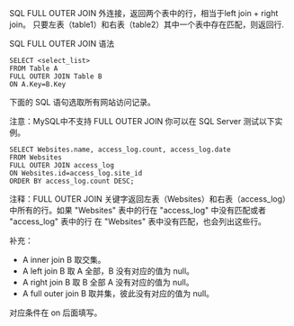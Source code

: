 
SQL FULL OUTER JOIN 外连接，返回两个表中的行，相当于left join + right join。
只要左表（table1）和右表（table2）其中一个表中存在匹配，则返回行.


SQL FULL OUTER JOIN 语法

```
SELECT <select_list>
FROM Table A 
FULL OUTER JOIN Table B
ON A.Key=B.Key
```

下面的 SQL 语句选取所有网站访问记录。

注意：MySQL中不支持 FULL OUTER JOIN 你可以在 SQL Server 测试以下实例。

```
SELECT Websites.name, access_log.count, access_log.date
FROM Websites
FULL OUTER JOIN access_log
ON Websites.id=access_log.site_id
ORDER BY access_log.count DESC;
```

注释：FULL OUTER JOIN 关键字返回左表（Websites）和右表（access_log）中所有的行。如果 "Websites" 表中的行在 "access_log" 中没有匹配或者 "access_log" 表中的行
在 "Websites" 表中没有匹配，也会列出这些行。


补充：

- A inner join B 取交集。
- A left join B 取 A 全部，B 没有对应的值为 null。
- A right join B 取 B 全部 A 没有对应的值为 null。
- A full outer join B 取并集，彼此没有对应的值为 null。

对应条件在 on 后面填写。

